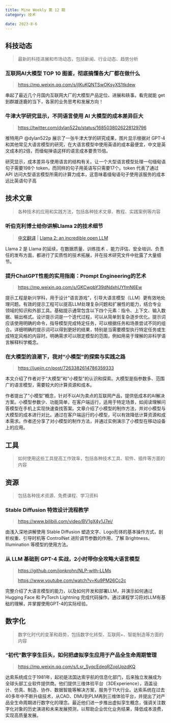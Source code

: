 ```yaml
---
title: Mine Weekly 第 12 期
category: 技术

date: 2023-8-6
---
```



## 科技动态
> 最新的科技进展和市场动态，包括新闻、行业动态、趋势分析

### 互联网AI大模型 TOP 10 图鉴，彻底搞懂各大厂都在做什么
> https://mp.weixin.qq.com/s/jlKuKQNTSwOKsyXS1tkdew

串起了最近几个月国内互联网大厂的大模型产品定位、进展和轶事。看完就能 get 到群雄逐鹿的当下，各家的业务思考和发展方向！

### 牛津大学研究显示，不同语言使用 AI 大模型的成本差异巨大
> https://twitter.com/dylan522p/status/1685038026228129796

推特用户 @dylan522p 展示了一张牛津大学的研究成果，图片显示根据对 GPT-4 和其他常见大语言模型的研究，在大语言模型中使用英语的成本最便宜，中文是英文成本的2倍，而缅甸掸语这样的语言成本要贵15倍。

研究显示，成本差异与使用语言的结构有关。让一个大型语言模型处理一句缅甸语句子需要198个 token，而同样的句子用英语写只需要17个。token 代表了通过 API 访问大型语言模型所需的计算力成本，这意味着缅甸语句子使用该服务的成本远比英语句子高

## 技术文章
> 各种技术的应用和实践方法，包括各种技术文章、教程、实践案例等内容

### 听伯克利博士给你讲解Llama 2的技术细节
> [中文翻译](https://mp.weixin.qq.com/s/7l1ocsV3v2EcgizWbmz15A) | [Llama 2: an incredible open LLM](https://www.interconnects.ai/p/llama-2-from-meta)

Llama 2 是 Llama 的延续，在数据质量、训练技术 、能力评估、安全培训、负责任的发布方面，都进行了实质性的技术拓展，并在技术研究文件中批露了大量细节。

### 提升ChatGPT性能的实用指南：Prompt Engineering的艺术
> https://mp.weixin.qq.com/s/GKCwpbY39dNdxhUYfmN6Ew

提示工程是新兴学科，用于设计“语言游戏”，引导大语言模型（LLM）更有效地处理问题。有效的提示工程可以提高LLM处理复杂问题和扩展性的能力，结合专业领域的知识和外部工具。基础提示通常包含以下四个元素：指令、上下文、输入数据、输出格式。设计提示词是一个迭代过程，可以从简单到复杂逐步优化。提示词应该使用明确的命令，指导模型完成特定任务，可以根据任务和场景尝试不同的组合。详细明确的提示词可以得到更好的结果，特别是当需要模型执行特定任务或生成特定风格的内容时。明确需求可以限定模型的范围，例如用易于理解的非科学语言解释科学概念。

### 在大模型的浪潮下，我对“小模型”的探索与实践之路
> https://juejin.cn/post/7263382614786359333

本文介绍了作者对于“大模型”和“小模型”的认识和探索。大模型是指参数多、范围广的语言模型，需要较大的计算资源和成本。

作者提出了“小模型”概念，针对不以AI为卖点的互联网产品，提供低成本的AI解决方案。小模型参数少、功能简单，在客户端运行，适用于特定场景，如阅读理解问答模型在手机上实现快速查找答案。文章介绍了小模型的制作方法，并对小模型与大模型的成本进行对比。通过在客户端运行的小模型，可以有效降低计算资源和成本需求。作者还分享了对小模型的制作方法，并通过实例演示了小模型在移动设备上的应用。

## 工具
> 如何使用这些工具提高工作效率，包括各种技术工具、软件、插件等方面的内容

## 资源
> 包括各种技术资源、免费课程、学习资料

### Stable Diffusion 特效设计流程教学
> https://www.bilibili.com/video/BV1gX4y1J7ei/

由浅入深地讲解使用 Stable Diffusion 塑造文字、Logo形体的基本操作方式，剖析权重、引导时机等 ControlNet 进阶调节参数的作用，了解 Brightness、Illumination 等模型的使用方法。

### 从 LLM 基础到 GPT-4 实战，2小时带你全攻略大语言模型
> https://github.com/jonkrohn/NLP-with-LLMs
>
> https://www.youtube.com/watch?v=Ku9PM26Cc2c

完整介绍了大语言模型的能力，以及如何开发和部署LLM，并演示如何通过 Hugging Face 和 PyTorch Lightning 完成代码操作。通过课程学习将对LLM有基础的理解，并掌握使用GPT-4的实际经验。

## 数字化
> 数字化时代的变革和趋势，包括数字化转型、互联网+、智能制造等方面的内容

### “初代”数字孪生巨头，如何把虚拟孪生应用于产品全生命周期管理
> https://mp.weixin.qq.com/s/Lsr_SyqcEdeqRZopUpzdKQ

达索系统成立于1981年，起初是法国达索宇航的信息化部门，后来独立发展成为全球头部工业软件提供商。他们提供三维体验平台（3DExperience），涵盖设计、仿真、制造、协作、数据智能等解决方案，服务于11大行业。达索系统在过去40多年中不断升级技术，从CAD、DMU到PLM再到三维体验平台，并提出了对产品全生命周期进行数字化的理念。最近他们进一步推出虚拟孪生概念，强调关注数字化对象的历史演进和未来发展预测，以帮助企业优化业务结果，降低成本浪费，实现高质量发展。